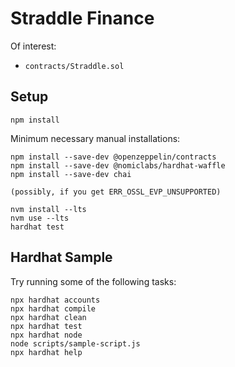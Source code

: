 # Straddle Finance

Of interest:

- `contracts/Straddle.sol`

## Setup

```
npm install
```


Minimum necessary manual installations:
```
npm install --save-dev @openzeppelin/contracts
npm install --save-dev @nomiclabs/hardhat-waffle
npm install --save-dev chai

(possibly, if you get ERR_OSSL_EVP_UNSUPPORTED)

nvm install --lts
nvm use --lts
hardhat test
```

## Hardhat Sample

Try running some of the following tasks:

```shell
npx hardhat accounts
npx hardhat compile
npx hardhat clean
npx hardhat test
npx hardhat node
node scripts/sample-script.js
npx hardhat help
```

